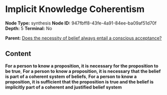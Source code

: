 # Implicit Knowledge Coherentism

**Node Type:** synthesis
**Node ID:** 947fbff8-43fe-4a91-84ee-ba09af51d70f
**Depth:** 5
**Terminal:** No

**Parent:** [Does the necessity of belief always entail a conscious acceptance?](does-the-necessity-of-belief-always-entail-a-conscious-acceptance-antithesis-0b9d67f8-5869-485d-9028-7053988f2440.md)

## Content

**For a person to know a proposition, it is necessary for the proposition to be true**, **For a person to know a proposition, it is necessary that the belief is part of a coherent system of beliefs**, **For a person to know a proposition, it is sufficient that the proposition is true and the belief is implicitly part of a coherent and justified belief system**
